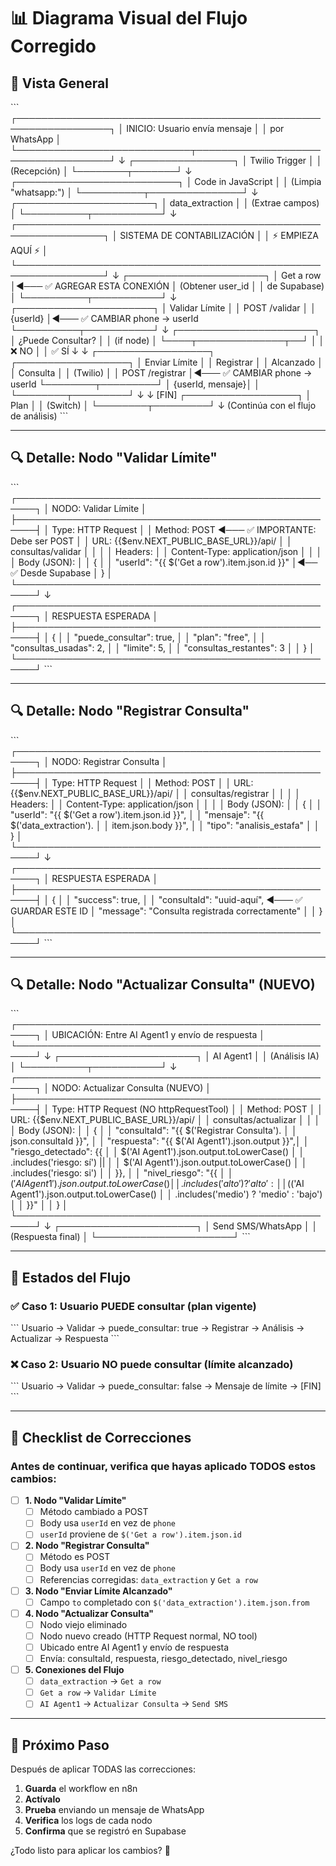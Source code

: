 # 📊 Diagrama Visual del Flujo Corregido

## 🎯 Vista General

\`\`\`
┌─────────────────────────────────────────────────────────────────┐
│ INICIO: Usuario envía mensaje │
│ por WhatsApp │
└────────────────────────────┬────────────────────────────────────┘
↓
┌────────────────┐
│ Twilio Trigger │
│ (Recepción) │
└────────┬───────┘
↓
┌──────────────────────────┐
│ Code in JavaScript │
│ (Limpia "whatsapp:") │
└──────────┬───────────────┘
↓
┌──────────────────────┐
│ data_extraction │
│ (Extrae campos) │
└──────────┬───────────┘
↓
┌────────────────────────────────────────────────────────────────┐
│ SISTEMA DE CONTABILIZACIÓN │
│ ⚡ EMPIEZA AQUÍ ⚡ │
└────────────────────────────────────────────────────────────────┘
↓
┌──────────────────────┐
│ Get a row │◄─── ✅ AGREGAR ESTA CONEXIÓN
│ (Obtener user_id │
│ de Supabase) │
└──────────┬───────────┘
↓
┌──────────────────────┐
│ Validar Límite │
│ POST /validar │
│ {userId} │◄─── ✅ CAMBIAR phone → userId
└──────────┬───────────┘
↓
┌──────────────────────┐
│ ¿Puede Consultar? │
│ (if node) │
└────┬──────────────┬──┘
│ │
❌ NO │ │ ✅ SÍ
↓ ↓
┌──────────────────┐ ┌──────────────────┐
│ Enviar Límite │ │ Registrar │
│ Alcanzado │ │ Consulta │
│ (Twilio) │ │ POST /registrar │◄─── ✅ CAMBIAR phone → userId
└────────┬─────────┘ │ {userId, mensaje}│
│ └────────┬─────────┘
↓ ↓
[FIN] ┌──────────────────┐
│ Plan │
│ (Switch) │
└────────┬─────────┘
↓
(Continúa con el
flujo de análisis)
\`\`\`

---

## 🔍 Detalle: Nodo "Validar Límite"

\`\`\`
┌─────────────────────────────────────────────────────┐
│ NODO: Validar Límite │
├─────────────────────────────────────────────────────┤
│ Type: HTTP Request │
│ Method: POST ◄─── ✅ IMPORTANTE: Debe ser POST │
│ URL: {{$env.NEXT_PUBLIC_BASE_URL}}/api/ │
│ consultas/validar │
│ │
│ Headers: │
│ Content-Type: application/json │
│ │
│ Body (JSON): │
│ { │
│ "userId": "{{ $('Get a row').item.json.id }}" │◄── ✅ Desde Supabase
│ } │
└─────────────────────────────────────────────────────┘
↓
┌─────────────────────────────────────────────────────┐
│ RESPUESTA ESPERADA │
├─────────────────────────────────────────────────────┤
│ { │
│ "puede_consultar": true, │
│ "plan": "free", │
│ "consultas_usadas": 2, │
│ "limite": 5, │
│ "consultas_restantes": 3 │
│ } │
└─────────────────────────────────────────────────────┘
\`\`\`

---

## 🔍 Detalle: Nodo "Registrar Consulta"

\`\`\`
┌─────────────────────────────────────────────────────┐
│ NODO: Registrar Consulta │
├─────────────────────────────────────────────────────┤
│ Type: HTTP Request │
│ Method: POST │
│ URL: {{$env.NEXT_PUBLIC_BASE_URL}}/api/ │
│ consultas/registrar │
│ │
│ Headers: │
│ Content-Type: application/json │
│ │
│ Body (JSON): │
│ { │
│ "userId": "{{ $('Get a row').item.json.id }}", │
│ "mensaje": "{{ $('data_extraction').           │
│                      item.json.body }}", │
│ "tipo": "analisis_estafa" │
│ } │
└─────────────────────────────────────────────────────┘
↓
┌─────────────────────────────────────────────────────┐
│ RESPUESTA ESPERADA │
├─────────────────────────────────────────────────────┤
│ { │
│ "success": true, │
│ "consultaId": "uuid-aquí", ◄─── ✅ GUARDAR ESTE ID
│ "message": "Consulta registrada correctamente" │
│ } │
└─────────────────────────────────────────────────────┘
\`\`\`

---

## 🔍 Detalle: Nodo "Actualizar Consulta" (NUEVO)

\`\`\`
┌─────────────────────────────────────────────────────┐
│ UBICACIÓN: Entre AI Agent1 y envío de respuesta │
└─────────────────────────────────────────────────────┘
↓
┌──────────────────────┐
│ AI Agent1 │
│ (Análisis IA) │
└──────────┬───────────┘
↓
┌─────────────────────────────────────────────────────┐
│ NODO: Actualizar Consulta (NUEVO) │
├─────────────────────────────────────────────────────┤
│ Type: HTTP Request (NO httpRequestTool) │
│ Method: POST │
│ URL: {{$env.NEXT_PUBLIC_BASE_URL}}/api/ │
│ consultas/actualizar │
│ │
│ Body (JSON): │
│ { │
│ "consultaId": "{{ $('Registrar Consulta').      │
│                      json.consultaId }}", │
│ "respuesta": "{{ $('AI Agent1').json.output }}",│
│ "riesgo_detectado": {{                           │
│      $('AI Agent1').json.output.toLowerCase()       │
│        .includes('riesgo: sí') ||                   │
│      $('AI Agent1').json.output.toLowerCase()       │
│        .includes('riesgo: si')                      │
│    }}, │
│ "nivel_riesgo": "{{                              │
│      $('AI Agent1').json.output.toLowerCase()       │
│        .includes('alto') ? 'alto' :                 │
│      ($('AI Agent1').json.output.toLowerCase()      │
│        .includes('medio') ? 'medio' : 'bajo')       │
│    }}" │
│ } │
└─────────────────────────────────────────────────────┘
↓
┌──────────────────────┐
│ Send SMS/WhatsApp │
│ (Respuesta final) │
└──────────────────────┘
\`\`\`

---

## 🚦 Estados del Flujo

### ✅ Caso 1: Usuario PUEDE consultar (plan vigente)

\`\`\`
Usuario → Validar → puede_consultar: true → Registrar → Análisis → Actualizar → Respuesta
\`\`\`

### ❌ Caso 2: Usuario NO puede consultar (límite alcanzado)

\`\`\`
Usuario → Validar → puede_consultar: false → Mensaje de límite → [FIN]
\`\`\`

---

## 📝 Checklist de Correcciones

### Antes de continuar, verifica que hayas aplicado TODOS estos cambios:

- [ ] **1. Nodo "Validar Límite"**
  - [ ] Método cambiado a POST
  - [ ] Body usa `userId` en vez de `phone`
  - [ ] `userId` proviene de `$('Get a row').item.json.id`

- [ ] **2. Nodo "Registrar Consulta"**
  - [ ] Método es POST
  - [ ] Body usa `userId` en vez de `phone`
  - [ ] Referencias corregidas: `data_extraction` y `Get a row`

- [ ] **3. Nodo "Enviar Límite Alcanzado"**
  - [ ] Campo `to` completado con `$('data_extraction').item.json.from`

- [ ] **4. Nodo "Actualizar Consulta"**
  - [ ] Nodo viejo eliminado
  - [ ] Nodo nuevo creado (HTTP Request normal, NO tool)
  - [ ] Ubicado entre AI Agent1 y envío de respuesta
  - [ ] Envía: consultaId, respuesta, riesgo_detectado, nivel_riesgo

- [ ] **5. Conexiones del Flujo**
  - [ ] `data_extraction` → `Get a row`
  - [ ] `Get a row` → `Validar Límite`
  - [ ] `AI Agent1` → `Actualizar Consulta` → `Send SMS`

---

## 🎯 Próximo Paso

Después de aplicar TODAS las correcciones:

1. **Guarda** el workflow en n8n
2. **Actívalo**
3. **Prueba** enviando un mensaje de WhatsApp
4. **Verifica** los logs de cada nodo
5. **Confirma** que se registró en Supabase

¿Todo listo para aplicar los cambios? 🚀
